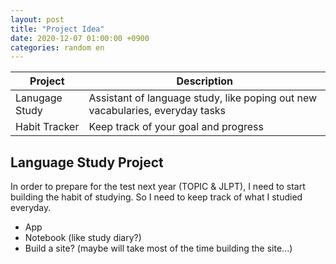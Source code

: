 ```yaml
---
layout: post
title: "Project Idea"
date: 2020-12-07 01:00:00 +0900
categories: random en
---
```


| Project | Description |
| --- | --- |
| Lanugage Study | Assistant of language study, like poping out new vacabularies, everyday tasks |
| Habit Tracker | Keep track of your goal and progress |

## Language Study Project

In order to prepare for the test next year (TOPIC & JLPT), I need to start building the habit of studying. So I need to keep track of what I studied everyday. 

- App
- Notebook (like study diary?)
- Build a site? (maybe will take most of the time building the site...)